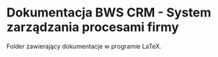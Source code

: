 # Dokumentacja BWS CRM - System zarządzania procesami firmy
Folder zawierający dokumentacje w programie LaTeX.
